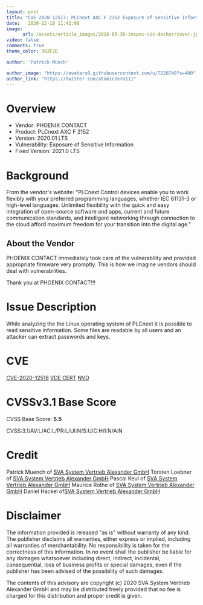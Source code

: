 ```yaml
---
layout: post
title: "CVE-2020-12517: PLCnext AXC F 2152 Exposure of Sensitive Information"
date:   2020-12-18 11:42:00
image:
      url: /assets/article_images/2016-05-30-inspec-cis-docker/cover.jpeg
video: false
comments: true
theme_color: 302F2D

author: 'Patrick Münch'

author_image: "https://avatars0.githubusercontent.com/u/7220740?s=400"
author_link: "https://twitter.com/atomiczero111"
---
```


# Overview

- Vendor: PHOENIX CONTACT
- Product: PLCnext AXC F 2152
- Version: 2020.01 LTS
- Vulnerability: Exposure of Sensitive Information
- Fixed Version: 2021.0 LTS

# Background

From the vendor's website:
"PLCnext Control devices enable you to work flexibly with your preferred programming languages, whether IEC 61131-3 or high-level languages. Unlimited flexibility with the quick and easy integration of open-source software and apps, current and future communication standards, and intelligent networking through connection to the cloud afford maximum freedom for your transition into the digital age."

## About the Vendor

PHOENIX CONTACT immediately took care of the vulnerability and provided appropriate firmware very promptly. This is how we imagine vendors should deal with vulnerabilities.

Thank you at PHOENIX CONTACT!!!

# Issue Description

While analyzing the the Linux operating system of PLCnext it is possible to read sensitive information. Some files are readable by all users and an attacker can extract passwords and keys.

# CVE

[CVE-2020-12518](https://cve.mitre.org/cgi-bin/cvename.cgi?name=CVE-2020-12518)
[VDE CERT](https://cert.vde.com/en-us/advisories/vde-2020-049)
[NVD](https://nvd.nist.gov/vuln/detail/CVE-2020-12518)

# CVSSv3.1 Base Score

CVSS Base Score: __5.5__

CVSS:3.1/AV:L/AC:L/PR:L/UI:N/S:U/C:H/I:N/A:N

# Credit

Patrick Muench of [SVA System Vertrieb Alexander GmbH](https://www.sva.de)
Torsten Loebner of [SVA System Vertrieb Alexander GmbH](https://www.sva.de)
Pascal Keul of [SVA System Vertrieb Alexander GmbH](https://www.sva.de)
Maurice Rothe of [SVA System Vertrieb Alexander GmbH](https://www.sva.de)
Daniel Hackel of[SVA System Vertrieb Alexander GmbH](https://www.sva.de)

# Disclaimer

The information provided is released "as is" without warranty of any kind. The publisher disclaims all warranties, either express or implied, including all warranties of merchantability. No responsibility is taken for the correctness of this information. In no event shall the publisher be liable for any damages whatsoever including direct, indirect, incidental, consequential, loss of business profits or special damages, even if the publisher has been advised of the possibility of such damages.

The contents of this advisory are copyright (c) 2020 SVA System Vertrieb Alexander GmbH and may be distributed freely provided that no fee is charged for this distribution and proper credit is given.